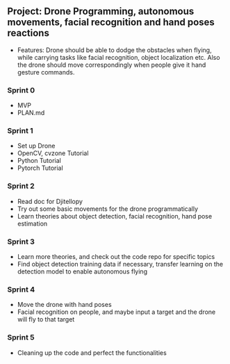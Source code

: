## Project: Drone Programming, autonomous movements, facial recognition and hand poses reactions
- Features: Drone should be able to dodge the obstacles when flying, while carrying tasks like facial recognition, object localization etc. Also the drone should move correspondingly when people give it hand gesture commands.

### Sprint 0
- MVP
- PLAN.md

### Sprint 1
- Set up Drone
- OpenCV, cvzone Tutorial
- Python Tutorial
- Pytorch Tutorial

### Sprint 2
- Read doc for Djitellopy
- Try out some basic movements for the drone programmatically
- Learn theories about object detection, facial recognition, hand pose estimation

### Sprint 3
- Learn more theories, and check out the code repo for specific topics
- Find object detection training data if necessary, transfer learning on the detection model to enable autonomous flying

### Sprint 4
- Move the drone with hand poses
- Facial recognition on people, and maybe input a target and the drone will fly to that target

### Sprint 5
- Cleaning up the code and perfect the functionalities
